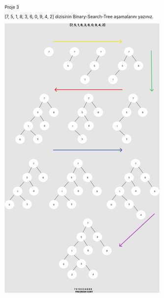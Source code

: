 Proje 3

[7, 5, 1, 8, 3, 6, 0, 9, 4, 2] dizisinin Binary-Search-Tree aşamalarını yazınız.

![BST Tree](https://github.com/MuhammedEnesBicen/Data-Structures-and-Algorithms/blob/master/BST%20Tree/bst.jpg)
